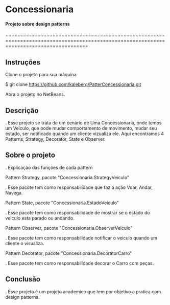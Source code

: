 # Concessionaria

#### Projeto sobre design patterns

========================================================================================================================================
## Instruções

Clone o projeto para sua máquina:

$ git clone https://github.com/kaleberq/PatterConcessionaria.git

Abra o projeto no NetBeans.

## Descrição

. Esse projeto se trata de um cenário de Uma Concessionaria, onde temos um Veiculo, que pode mudar comportamento de movimento, mudar seu estado, ser notificado quando um cliente vizualiza ele. Aqui encontramos 4 Patterns, Strategy, Decorator, State e Observer.

## Sobre o projeto

. Explicação das funções de cada pattern

Pattern Strategy, pacote "Concessionaria.StrategyVeiculo"

. Esse pacote tem como responsabilidade que faz a ação Voar, Andar, Navega.

Pattern State, pacote "Concessionaria.EstadoVeiculo"

. Esse pacote tem como responsabilidade de mostrar se o estado do veiculo esta parado ou andando.

Pattern Observer, pacote "Concessionaria.ObserverVeiculo"

. Esse pacote tem como responsabilidade notificar o veiculo quando um cliente o visualiza.

Pattern Decorator, pacote "Concessionaria.DecoratorCarro"

. Esse pacote tem como responsabilidade decorar o Carro com peças.

## Conclusão

. Esse projeto é um projeto academico que tem por objetivo a pratica com design patterns.
